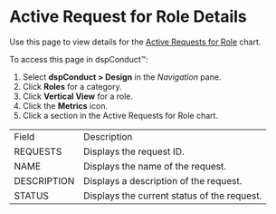 # Active Request for Role Details

<div class="use">

Use this page to view details for the [Active Requests for
Role](../Use_Cases/Active_Requests_for_Role.htm) chart.

</div>

To access this page in dspConduct™:

1.  Select **dspConduct \> Design** in the *Navigation* pane.
2.  Click **Roles** for a category.
3.  Click **Vertical View** for a role.
4.  Click the **Metrics** icon.
5.  Click a section in the Active Requests for Role
chart.

|                                                                      |                                             |
| -------------------------------------------------------------------- | ------------------------------------------- |
| Field                                                                | Description                                 |
| REQUESTS                                                             | Displays the request ID.                    |
| NAME                                                                 | Displays the name of the request.           |
| DESCRIPTION                                                          | Displays a description of the request.      |
| <span id="Request Status dspConduct" class="popUpLink">STATUS</span> | Displays the current status of the request. |
